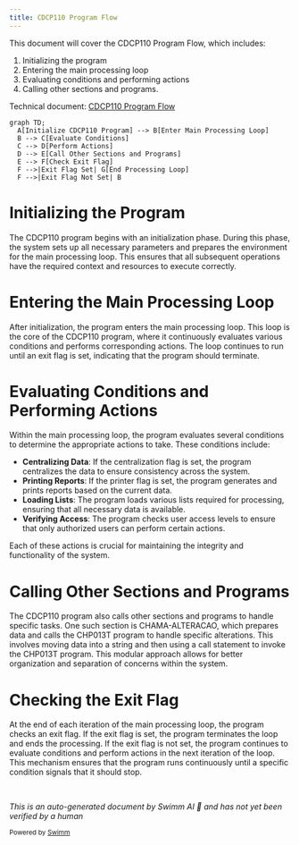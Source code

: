 ```yaml
---
title: CDCP110 Program Flow
---
```

This document will cover the CDCP110 Program Flow, which includes:

1. Initializing the program
2. Entering the main processing loop
3. Evaluating conditions and performing actions
4. Calling other sections and programs.

Technical document: <SwmLink doc-title="CDCP110 Program Flow">[CDCP110 Program Flow](/.swm/cdcp110-program-flow.zik4x06w.sw.md)</SwmLink>

```mermaid
graph TD;
  A[Initialize CDCP110 Program] --> B[Enter Main Processing Loop]
  B --> C[Evaluate Conditions]
  C --> D[Perform Actions]
  D --> E[Call Other Sections and Programs]
  E --> F[Check Exit Flag]
  F -->|Exit Flag Set| G[End Processing Loop]
  F -->|Exit Flag Not Set| B
```

# Initializing the Program

The CDCP110 program begins with an initialization phase. During this phase, the system sets up all necessary parameters and prepares the environment for the main processing loop. This ensures that all subsequent operations have the required context and resources to execute correctly.

# Entering the Main Processing Loop

After initialization, the program enters the main processing loop. This loop is the core of the CDCP110 program, where it continuously evaluates various conditions and performs corresponding actions. The loop continues to run until an exit flag is set, indicating that the program should terminate.

# Evaluating Conditions and Performing Actions

Within the main processing loop, the program evaluates several conditions to determine the appropriate actions to take. These conditions include:

- **Centralizing Data**: If the centralization flag is set, the program centralizes the data to ensure consistency across the system.
- **Printing Reports**: If the printer flag is set, the program generates and prints reports based on the current data.
- **Loading Lists**: The program loads various lists required for processing, ensuring that all necessary data is available.
- **Verifying Access**: The program checks user access levels to ensure that only authorized users can perform certain actions.

Each of these actions is crucial for maintaining the integrity and functionality of the system.

# Calling Other Sections and Programs

The CDCP110 program also calls other sections and programs to handle specific tasks. One such section is CHAMA-ALTERACAO, which prepares data and calls the CHP013T program to handle specific alterations. This involves moving data into a string and then using a call statement to invoke the CHP013T program. This modular approach allows for better organization and separation of concerns within the system.

# Checking the Exit Flag

At the end of each iteration of the main processing loop, the program checks an exit flag. If the exit flag is set, the program terminates the loop and ends the processing. If the exit flag is not set, the program continues to evaluate conditions and perform actions in the next iteration of the loop. This mechanism ensures that the program runs continuously until a specific condition signals that it should stop.

&nbsp;

*This is an auto-generated document by Swimm AI 🌊 and has not yet been verified by a human*

<SwmMeta version="3.0.0" repo-id="Z2l0aHViJTNBJTNBa2VsbG8lM0ElM0Fzd2ltbWlv" repo-name="kello"><sup>Powered by [Swimm](/)</sup></SwmMeta>
